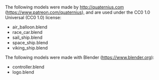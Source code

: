 The following models were made by http://quaternius.com (https://www.patreon.com/quaternius), and are used under the CC0 1.0 Universal (CC0 1.0) license:
* air_balloon.blend
* race_car.blend
* sail_ship.blend
* space_ship.blend
* viking_ship.blend

The following models were made with Blender (https://www.blender.org):
* controller.blend
* logo.blend

